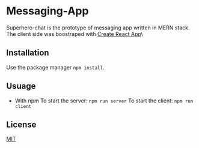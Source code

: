 # Messaging-App
Superhero-chat is the prototype of messaging app written in MERN stack.\
The client side was boostraped with [Create React App](https://github.com/facebook/create-react-app)\

## Installation
Use the package manager `npm install`.

## Usuage
* With npm
    To start the server: `npm run server`
    To start the client: `npm run client`

## License
[MIT](https://choosealicense.com/licenses/mit/)